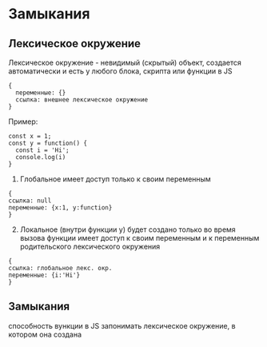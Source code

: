 # Замыкания

## Лексическое окружение 
Лексическое окружение - невидимый (скрытый) объект, создается автоматически и есть у любого блока, скрипта или функции в JS
```
{
  переменные: {}
  ссылка: внешнее лексическое окружение
}
```
Пример:

```
const x = 1;
const y = function() {
  const i = 'Hi';
  console.log(i)
}
```
1. Глобальное
имеет доступ только к своим переменным
```
{
ссылка: null
переменные: {x:1, y:function}
}
```
2. Локальное (внутри функции y) будет создано только во время вызова функции
имеет доступ к своим переменным и к переменным родительского лексического окружения
```
{
ссылка: глобальное лекс. окр.
переменные: {i:'Hi'}
}
```

## Замыкания 
способность вункции в JS запонимать лексическое окружение, в котором она создана


